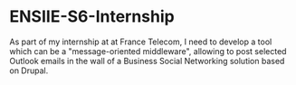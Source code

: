 ENSIIE-S6-Internship
====================

As part of my internship at at France Telecom, I need to develop a tool which can be a "message-oriented middleware", allowing to post selected Outlook emails in the wall of a Business Social Networking solution based on Drupal. 
